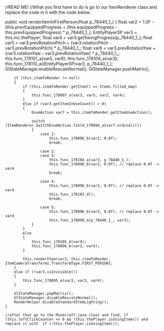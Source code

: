 //READ ME!
//What you first have to do is go to our ItemRenderer class and replace the code in it with the code below.

public void renderItemInFirstPerson(float p_78440_1_)
    {
        float var2 = 1.0F - (this.prevEquippedProgress + (this.equippedProgress - this.prevEquippedProgress) * p_78440_1_);
        EntityPlayerSP var3 = this.mc.thePlayer;
        float var4 = var3.getSwingProgress(p_78440_1_);
        float var5 = var3.prevRotationPitch + (var3.rotationPitch - var3.prevRotationPitch) * p_78440_1_;
        float var6 = var3.prevRotationYaw + (var3.rotationYaw - var3.prevRotationYaw) * p_78440_1_;
        this.func_178101_a(var5, var6);
        this.func_178109_a(var3);
        this.func_178110_a((EntityPlayerSP)var3, p_78440_1_);
        GlStateManager.enableRescaleNormal();
        GlStateManager.pushMatrix();

        if (this.itemToRender != null)
        {
            if (this.itemToRender.getItem() == Items.filled_map)
            {
                this.func_178097_a(var3, var5, var2, var4);
            }
            else if (var3.getItemInUseCount() > 0)
            {
                EnumAction var7 = this.itemToRender.getItemUseAction();

                switch (ItemRenderer.SwitchEnumAction.field_178094_a[var7.ordinal()])
                {
                    case 1:
                        this.func_178096_b(var2, 0.0f);
                        break;

                    case 2:
                    case 3:
                        this.func_178104_a(var3, p_78440_1_);
                        this.func_178096_b(var2, 0.0f); // replace 0.0f -> var4
                        break;

                    case 4:
                        this.func_178096_b(var2, 0.0f); // replace 0.0f -> var4
                        this.func_178103_d();
                        break;

                    case 5:
                        this.func_178096_b(var2, 0.0f); // replace 0.0f -> var4
                        this.func_178098_a(p_78440_1_, var3);
                }
            }
            else
            {
                this.func_178105_d(var4);
                this.func_178096_b(var2, var4);
            }

            this.renderItem(var3, this.itemToRender, ItemCameraTransforms.TransformType.FIRST_PERSON);
        }
        else if (!var3.isInvisible())
        {
            this.func_178095_a(var3, var2, var4);
        }

        GlStateManager.popMatrix();
        GlStateManager.disableRescaleNormal();
        RenderHelper.disableStandardItemLighting();
    }
    
    //after that go to the Minecraft.java class and find, if (this.leftClickCounter <= 0 && !this.thePlayer.isUsingItem()) and replace it with  if (!this.thePlayer.isUsingItem());
